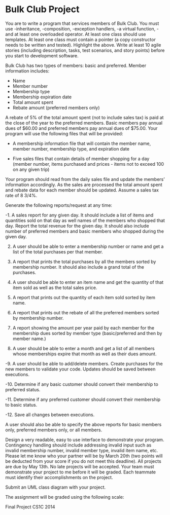 Bulk Club Project
===============

You are to write a program that services members of Bulk Club.  You must use -inheritance, -composition, -exception handlers, -a virtual function, -and at least one overloaded operator.  At least one class should use templates. At least one class must contain a pointer (a copy constructor needs to be written and tested).   Highlight the above.  Write at least 10 agile stories (including description, tasks, test scenarios, and story points) before you start to development software.

Bulk Club has two types of members: basic and preferred. 
Member information includes:
-	Name
-	Member number
-	Membership type
-	Membership expiration date
-	Total amount spent
-	Rebate amount (preferred members only)

A rebate of 5% of the total amount spent (not to include sales tax) is paid at the close of the year to the preferred members. Basic members pay annual dues of $60.00 and preferred members pay annual dues of $75.00. Your program will use the following files that will be provided:

-	A membership information file that will contain the member name, member number, membership type, and expiration date

-	Five sales files that contain details of member shopping for a day (member number, items purchased and prices - items not to exceed 100 on any given trip)

Your program should read from the daily sales file and update the members’ information accordingly. As the sales are processed the total amount spent and rebate data for each member should be updated. Assume a sales tax rate of 8 3/4%.

Generate the following reports/request at any time:

-1.	A sales report for any given day. It should include a list of items and quantities sold on that day as well names of the members who shopped that day.  Report the total revenue for the given day.  It should also include number of preferred members and basic members who shopped during the given day.

2.	A user should be able to enter a membership number or name and get a list of the total purchases per that member.

3.	A report that prints the total purchases by all the members sorted by membership number.  It should also include a grand total of the purchases.

4.	A user should be able to enter an item name and get the quantity of that item sold as well as the total sales price.

5.	A report that prints out the quantity of each item sold sorted by item name.

6.	A report that prints out the rebate of all the preferred members sorted by membership number.

7.	A report showing the amount per year paid by each member for the membership dues sorted by member type (basic/preferred and then by member name.)

8.	A user should be able to enter a month and get a list of all members whose memberships expire that month as well as their dues amount.

-9.	A user should be able to add/delete members.   Create purchases for the new members to validate your code.  Updates should be saved between executions.

-10.	Determine if any basic customer should convert their membership to preferred status.

-11.	Determine if any preferred customer should convert their membership to basic status.

-12.	Save all changes between executions.

A user should also be able to specify the above reports for basic members only, preferred members only, or all members.

Design a very readable, easy to use interface to demonstrate your program.  Contingency handling should include addressing invalid input such as invalid membership number, invalid member type, invalid item name, etc.  Please let me know who your partner will be by March 20th (two points will be deducted from your score if you do not meet this deadline). All projects are due by May 13th.   No late projects will be accepted. Your team must demonstrate your project to me before it will be graded.   Each teammate must identify their accomplishments on the project.  

Submit an UML class diagram with your project.

The assignment will be graded using the following scale:
 


Final Project CS1C 2014
